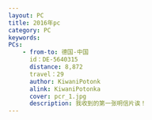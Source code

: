 ```yaml
---
layout: PC
title: 2016年pc
category: PC
keywords: 
PCs: 
    - from-to: 德国-中国
      id：DE-5640315
      distance: 8,872
      travel：29
      author: KiwaniPotonk
      alink: KiwaniPotonka
      cover: pcr_1.jpg
      description: 我收到的第一张明信片诶！
---
```

